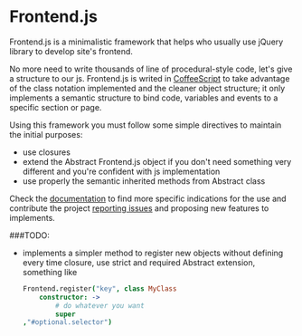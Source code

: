 Frontend.js
========

Frontend.js is a minimalistic framework that helps who usually use jQuery library to develop site's frontend.

No more need to write thousands of line of procedural-style code, let's give a structure to our js. Frontend.js is writed in [CoffeeScript](coffeescript.org "CoffeeScript official site") to take advantage of the class notation implemented and the cleaner object structure; it only implements a semantic structure to bind code, variables and events to a specific section or page.

Using this framework you must follow some simple directives to maintain the initial purposes:

*   use closures
*   extend the Abstract Frontend.js object if you don't need something very different and you're confident with js implementation
*   use properly the semantic inherited methods from Abstract class

Check the [documentation](https://github.com/marcatos/Frontend/wiki/Documentation "Documentation") to find more specific indications for the use and contribute the project [reporting issues](https://github.com/marcatos/Frontend/issues) and proposing new features to implements.

###TODO:

*  implements a simpler method to register new objects without defining every time closure, use strict and required Abstract extension, something like 

   ```coffeescript
   Frontend.register("key", class MyClass
       constructor: ->
           # do whatever you want
           super
   ,"#optional.selector")
   ```

